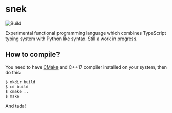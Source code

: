# snek

![Build](https://github.com/RauliL/snek/workflows/Build/badge.svg)

Experimental functional programming language which combines TypeScript typing
system with Python like syntax. Still a work in progress.

## How to compile?

You need to have [CMake] and C++17 compiler installed on your system, then do
this:

```bash
$ mkdir build
$ cd build
$ cmake ..
$ make
```

And tada!

[CMake]: https://cmake.org
